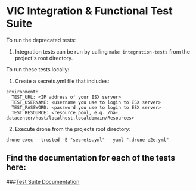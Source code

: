 VIC Integration & Functional Test Suite
=======

To run the deprecated tests:

1. Integration tests can be run by calling `make integration-tests` from the project's root directory.

To run these tests locally:

1. Create a secrets.yml file that includes:  
```
environment:  
  TEST_URL: <IP address of your ESX server>  
  TEST_USERNAME: <username you use to login to ESX server>  
  TEST_PASSWORD: <password you use to login to ESX server>  
  TEST_RESOURCE: <resource pool, e.g. /ha-datacenter/host/localhost.localdomain/Resources>  
```
2. Execute drone from the projects root directory:

  `drone exec --trusted -E "secrets.yml" --yaml ".drone-e2e.yml"`

Find the documentation for each of the tests here:
-
###[Test Suite Documentation](test-cases/TestGroups.md)
